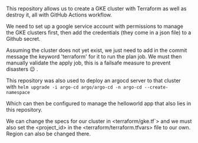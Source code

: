 This repository allows us to create a GKE cluster with Terraform as well as destroy it, all with GitHub Actions workflow.

We need to set up a google service account with permissions to manage the GKE clusters first, then add the credentials (they come in a json file) to a Github secret.

Assuming the cluster does not yet exist, we just need to add in the commit message the keyword 'terraform' for it to run the plan job. We must then manually validate the apply job, this is a failsafe measure to prevent disasters :wink: .

This repository was also used to deploy an argocd server to that cluster with `helm upgrade -i argo-cd argo/argo-cd -n argo-cd --create-namespace`

Which can then be configured to manage the helloworld app that also lies in this repository.

We can change the specs for our cluster in <terraform/gke.tf`> and we must also set the <project_id> in the <terraform/terraform.tfvars> file to our own. Region can also be changed there.
